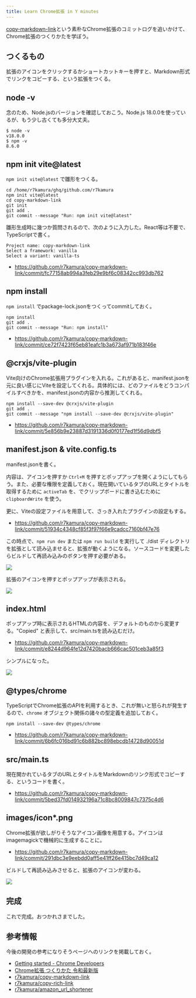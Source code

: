 ```yaml
---
title: Learn Chrome拡張 in Y minutes
---
```


[copy-markdown-link](https://github.com/r7kamura/copy-markdown-link)という素朴なChrome拡張のコミットログを追いかけて、Chrome拡張のつくりかたを学ぼう。

## つくるもの

拡張のアイコンをクリックするかショートカットキーを押すと、Markdown形式でリンクをコピーする、という拡張をつくる。

## node -v

念のため、Node.jsのバージョンを確認しておこう。Node.js 18.0.0を使っているが、もう少し古くても多分大丈夫。

```console
$ node -v
v18.0.0
$ npm -v
8.6.0
```

## npm init vite@latest

`npm init vite@latest` で雛形をつくる。

```
cd /home/r7kamura/ghq/github.com/r7kamura
npm init vite@latest
cd copy-markdown-link
git init
git add .
git commit --message "Run: npm init vite@latest"
```

雛形生成時に幾つか質問されるので、次のように入力した。React等は不要で、TypeScriptで書く。

```
Project name: copy-markdown-link
Select a framework: vanilla
Select a variant: vanilla-ts
```

- <https://github.com/r7kamura/copy-markdown-link/commit/fc77158ab994a3feb29e9bf6c08342cc993db762>

## npm install

`npm install` でpackage-lock.jsonをつくってcommitしておく。

```
npm install
git add .
git commit --message "Run: npm install"
```

- <https://github.com/r7kamura/copy-markdown-link/commit/ce72f7423f65eb81eafc1b3a673af971b183f46e>

## @crxjs/vite-plugin

Vite向けのChrome拡張用プラグインを入れる。これがあると、manifest.jsonを元に良い感じにViteを設定してくれる。具体的には、どのファイルをどうコンパイルすべきかを、manifest.jsonの内容から推測してくれる。

```
npm install --save-dev @crxjs/vite-plugin
git add .
git commit --message "npm install --save-dev @crxjs/vite-plugin"
```

- <https://github.com/r7kamura/copy-markdown-link/commit/5e856b9e23887d3191336d0f0177ed1f56d9dbf5>

## manifest.json & vite.config.ts

manifest.jsonを書く。

内容は、アイコンを押すか `Ctrl+M` を押すとポップアップを開くようにしてもらう。また、必要な権限を定義しておく。現在開いているタブのURLとタイトルを取得するために `activeTab` を、でクリップボードに書き込むために `clipboardWrite` を使う。

更に、Viteの設定ファイルを用意して、さっき入れたプラグインの設定もする。

- <https://github.com/r7kamura/copy-markdown-link/commit/51934c4348cf85f3f97f66e9cadcc7160bf47e76>

この時点で、`npm run dev` または `npm run build` を実行して ./dist ディレクトリを拡張として読み込ませると、拡張が動くようになる。ソースコードを変更したらビルドして再読み込みのボタンを押す必要がある。

![](https://i.imgur.com/6st5qsEh.png)

拡張のアイコンを押すとポップアップが表示される。

![](https://i.imgur.com/mOCCNRXh.png)

## index.html

ポップアップ時に表示されるHTMLの内容を、デフォルトのものから変更する。"Copied" と表示して、src/main.tsを読み込むだけ。

- <https://github.com/r7kamura/copy-markdown-link/commit/e8244d964fe12d7420bacb666cac501ceb3a85f3>

シンプルになった。

![](https://i.imgur.com/7pFr8t5h.png)

## @types/chrome

TypeScriptでChrome拡張のAPIを利用するとき、これが無いと怒られが発生するので、`chrome` オブジェクト関係の諸々の型定義を追加しておく。

```
npm install --save-dev @types/chrome
```

- <https://github.com/r7kamura/copy-markdown-link/commit/6b6fc016bd91c6b882bc898ebcdb14728d90051d>

## src/main.ts

現在開かれているタブのURLとタイトルをMarkdownのリンク形式でコピーする、というコードを書く。

- <https://github.com/r7kamura/copy-markdown-link/commit/5bed37fd014932196a71c8bc8009847c7375c4d6>

## images/icon*.png

Chrome拡張が欲しがりそうなアイコン画像を用意する。アイコンはimagemagickで機械的に生成することに。

- <https://github.com/r7kamura/copy-markdown-link/commit/291dbc3e9eebdd0aff5e41ff26e415bc7d49ca12>

ビルドして再読み込みさせると、拡張のアイコンが変わる。

![](https://i.imgur.com/34KjJdxh.png)

## 完成

これで完成。おつかれさまでした。

## 参考情報

今後の開発の参考になりそうページへのリンクを掲載しておく。

- [Getting started - Chrome Developers](https://developer.chrome.com/docs/extensions/mv3/getstarted/)
- [Chrome拡張 つくりかた 令和最新版](https://r7kamura.com/articles/2022-05-07-chrome-extension-dev-2022)
- [r7kamura/copy-markdown-link](https://github.com/r7kamura/copy-markdown-link)
- [r7kamura/copy-rich-link](https://github.com/r7kamura/copy-rich-link)
- [r7kamura/amazon_url_shortener](https://github.com/r7kamura/amazon_url_shortener)
